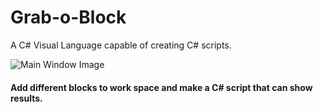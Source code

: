 # Grab-o-Block
A C# Visual Language capable of creating C# scripts.

![Main Window Image](https://emyl089.github.com/emyl089/Grab-o-Block/tree/master/Images/Mainwindow.png)

#### Add different blocks to work space and make a C# script that can show results.
